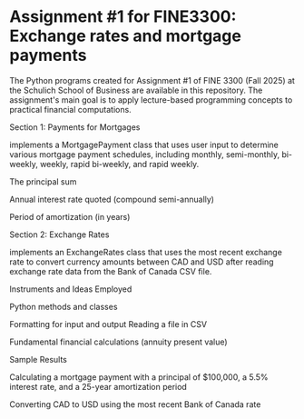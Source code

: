 # Assignment #1 for FINE3300: Exchange rates and mortgage payments

The Python programs created for Assignment #1 of FINE 3300 (Fall 2025) at the Schulich School of Business are available in this repository. The assignment's main goal is to apply lecture-based programming concepts to practical financial computations.

Section 1: Payments for Mortgages

implements a MortgagePayment class that uses user input to determine various mortgage payment schedules, including monthly, semi-monthly, bi-weekly, weekly, rapid bi-weekly, and rapid weekly.

The principal sum

Annual interest rate quoted (compound semi-annually)

Period of amortization (in years)

Section 2: Exchange Rates

implements an ExchangeRates class that uses the most recent exchange rate to convert currency amounts between CAD and USD after reading exchange rate data from the Bank of Canada CSV file.

Instruments and Ideas Employed

Python methods and classes

Formatting for input and output
Reading a file in CSV

 Fundamental financial calculations (annuity present value)

 Sample Results

 Calculating a mortgage payment with a principal of $100,000, a 5.5% interest rate, and a 25-year amortization period

 Converting CAD to USD using the most recent Bank of Canada rate
